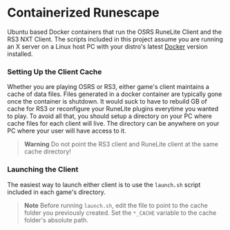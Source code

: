 # Containerized Runescape

Ubuntu based Docker containers that run the OSRS RuneLite Client and the RS3
NXT Client. The scripts included in this project assume you are running an X
server on a Linux host PC with your distro's latest
[Docker](https://docs.docker.com/engine/install/) version installed.

### Setting Up the Client Cache

Whether you are playing OSRS or RS3, either game's client maintains a cache of
data files. Files generated in a docker container are typically gone once the
container is shutdown. It would suck to have to rebuild GB of cache for RS3 or
reconfigure your RuneLite plugins everytime you wanted to play. To avoid all
that, you should setup a directory on your PC where cache files for each client
will live. The directory can be anywhere on your PC where your user will have
access to it.

> **Warning**
> Do not point the RS3 client and RuneLite client at the same cache directory!

### Launching the Client

The easiest way to launch either client is to use the `launch.sh` script
included in each game's directory.

> **Note**
> Before running `launch.sh`, edit the file to point to the cache folder you
> previously created. Set the `*_CACHE` variable to the cache folder's absolute
> path.
